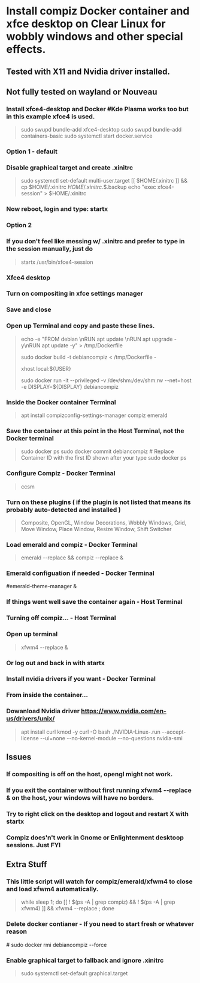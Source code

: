 # Install compiz Docker container and xfce desktop on Clear Linux for wobbly windows and other special effects.
## Tested with X11 and Nvidia driver installed.
## Not fully tested on wayland or Nouveau


### Install xfce4-desktop and Docker #Kde Plasma works too but in this example xfce4 is used.
> sudo swupd bundle-add xfce4-desktop
> sudo swupd bundle-add containers-basic
> sudo systemctl start docker.service

### Option 1 - default
### Disable graphical target and create .xinitrc
> sudo systemctl set-default multi-user.target 
> [[ $HOME/.xinitrc ]] && cp $HOME/.xinitrc $HOME/.xinitrc.$$.backup
> echo "exec xfce4-session" > $HOME/.xinitrc
### Now reboot, login and type: startx

### Option 2
### If you don't feel like messing w/ .xinitrc and prefer to type in the session manually, just do
> startx /usr/bin/xfce4-session

### Xfce4 desktop
### Turn on compositing in xfce settings manager
### Save and close

### Open up Terminal and copy and paste these lines.
> echo -e "FROM debian \\nRUN apt update \\nRUN apt upgrade -y\\nRUN apt update -y" > /tmp/Dockerfile
> 
> sudo docker build -t debiancompiz < /tmp/Dockerfile -
> 
> xhost local:${USER}
> 
> sudo docker run -it --privileged -v /dev/shm:/dev/shm:rw --net=host -e DISPLAY=${DISPLAY} debiancompiz

### Inside the Docker container Terminal
> apt install compizconfig-settings-manager compiz emerald 


### Save the container at this point in the Host Terminal, not the Docker terminal
> sudo docker ps
> sudo docker commit <CONTAINER ID>  debiancompiz  # Replace Container ID with the first ID shown after your type sudo docker ps


### Configure Compiz - Docker Terminal
> ccsm
### Turn on these plugins ( if the plugin is not listed that means its probably auto-detected and installed )
> Composite, OpenGL, Window Decorations, Wobbly Windows, Grid, Move Window, Place Window, Resize Window, Shift Switcher

### Load emerald and compiz - Docker Terminal
> emerald --replace && compiz --replace &

### Emerald configuation if needed - Docker Terminal
#emerald-theme-manager &


### If things went well save the container again - Host Terminal


### Turning off compiz... - Host Terminal
### Open up terminal 
> xfwm4 --replace &
### Or log out and back in with startx


### Install nvidia drivers if you want - Docker Terminal
### From inside the container...
### Dowanload Nvidia driver https://www.nvidia.com/en-us/drivers/unix/
> apt install curl kmod -y
> curl -O <link to driver>
> bash ./NVIDIA-Linux-<your driver here>.run --accept-license --ui=none --no-kernel-module --no-questions
> nvidia-smi


## Issues
### If compositing is off on the host, opengl might not work.
### If you exit the container without first running xfwm4 --replace & on the host, your windows will have no borders.
### Try to right click on the desktop and logout and restart X with startx
 
### Compiz does'n't work in Gnome or Enlightenment desktoop sessions.  Just FYI

## Extra Stuff
### This little script will watch for compiz/emerald/xfwm4 to close and load xfwm4 automatically.  
> while sleep 1; do [[ ! $(ps -A | grep compiz) && ! $(ps -A | grep xfwm4) ]] && xfwm4 --replace ; done

### Delete docker contianer - If you need to start fresh or whatever reason
\# sudo docker rmi debiancompiz --force

### Enable graphical target to fallback and ignore .xinitrc
> sudo systemctl set-default graphical.target
